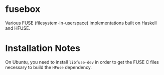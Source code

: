 # fusebox
Various FUSE (filesystem-in-userspace) implementations built on Haskell and HFUSE.

# Installation Notes
On Ubuntu, you need to install `libfuse-dev` in order to get the FUSE C files necessary to build the `HFuse` dependency.
